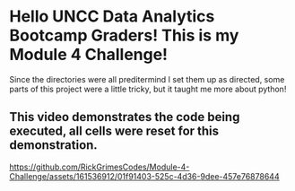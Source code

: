 # Hello UNCC Data Analytics Bootcamp Graders! This is my Module 4 Challenge!
Since the directories were all preditermind I set them up as directed, some parts of this project were a little tricky, but it taught me more about python!

## This video demonstrates the code being executed, all cells were reset for this demonstration.


https://github.com/RickGrimesCodes/Module-4-Challenge/assets/161536912/01f91403-525c-4d36-9dee-457e76878644



